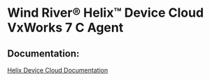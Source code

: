 Wind River® Helix™ Device Cloud VxWorks 7 C Agent 
===============================

Documentation:
--------------
[Helix Device Cloud Documentation](https://knowledge.windriver.com/?cid=hdcx)

